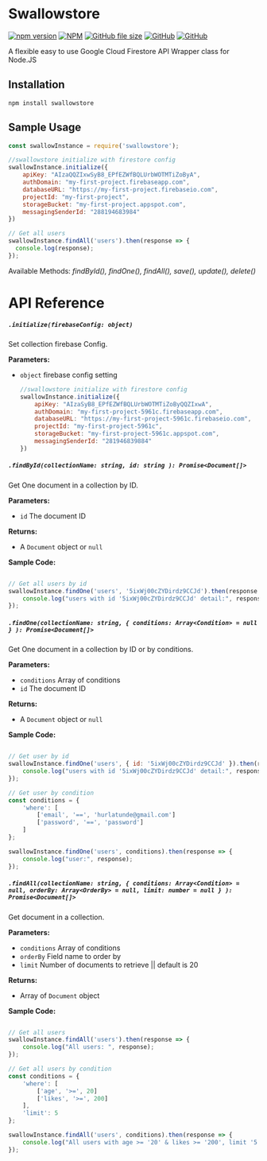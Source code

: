 Swallowstore
=========

[![npm version](https://badge.fury.io/js/swallowstore.svg)](https://badge.fury.io/js/swallowstore)
[![NPM](https://nodei.co/npm/swallowstore.png?mini=true)](https://nodei.co/npm/swallowstore/)
[![GitHub file size](https://img.shields.io/github/size/webcaetano/craft/build/phaser-craft.min.js.svg)](https://github.com/hurlatunde/swallowstore)
[![GitHub](https://img.shields.io/github/license/mashape/apistatus.svg)](https://github.com/hurlatunde/swallowstore)
[![GitHub](https://david-dm.org/hurlatunde/swallowstore.svg)](https://github.com/hurlatunde/swallowstore)


A flexible easy to use Google Cloud Firestore API Wrapper class for Node.JS

## Installation

  `npm install swallowstore`
  
## Sample Usage
  ```javascript
  const swallowInstance = require('swallowstore');
  
  //swallowstore initialize with firestore config
  swallowInstance.initialize({
      apiKey: "AIzaQQZIxwSyB8_EPfEZWfBQLUrbWOTMTiZoByA",
      authDomain: "my-first-project.firebaseapp.com",
      databaseURL: "https://my-first-project.firebaseio.com",
      projectId: "my-first-project",
      storageBucket: "my-first-project.appspot.com",
      messagingSenderId: "288194683984"
  })

  // Get all users
  swallowInstance.findAll('users').then(response => {
    console.log(response);
  });
  ```
  Available Methods: *findById(), findOne(), findAll(), save(), update(), delete()*


# API Reference

##### `.initialize(firebaseConfig: object)`

Set collection firebase Config.

**Parameters:**
- `object` firebase config setting

  ```javascript  
  //swallowstore initialize with firestore config
  swallowInstance.initialize({
      apiKey: "AIzaSyB8_EPfEZWfBQLUrbWOTMTiZoByQQZIxwA",
      authDomain: "my-first-project-5961c.firebaseapp.com",
      databaseURL: "https://my-first-project-5961c.firebaseio.com",
      projectId: "my-first-project-5961c",
      storageBucket: "my-first-project-5961c.appspot.com",
      messagingSenderId: "281946839884"
  })
  ```
  
##### `.findById(collectionName: string, id: string ): Promise<Document[]>`

Get One document in a collection by ID.

**Parameters:**
- `id` The document ID

**Returns:**
- A `Document` object or `null`

**Sample Code:**
```javascript

// Get all users by id
swallowInstance.findOne('users', '5ixWj00cZYDirdz9CCJd').then(response => {
    console.log("users with id '5ixWj00cZYDirdz9CCJd' detail:", response);
});
```

  
##### `.findOne(collectionName: string, { conditions: Array<Condition> = null } ): Promise<Document[]>`

Get One document in a collection by ID or by conditions.

**Parameters:**
- `conditions` Array of conditions
- `id` The document ID

**Returns:**
- A `Document` object or `null`

**Sample Code:**
```javascript

// Get user by id
swallowInstance.findOne('users', { id: '5ixWj00cZYDirdz9CCJd' }).then(response => {
    console.log("users with id '5ixWj00cZYDirdz9CCJd' detail:", response);
});

// Get user by condition
const conditions = {
    'where': [
        ['email', '==', 'hurlatunde@gmail.com']
        ['password', '==', 'password']
    ]
};

swallowInstance.findOne('users', conditions).then(response => {
    console.log("user:", response);
});
```

  
##### `.findAll(collectionName: string, { conditions: Array<Condition> = null, orderBy: Array<OrderBy> = null, limit: number = null } ): Promise<Document[]>`

Get document in a collection.

**Parameters:**
- `conditions` Array of conditions
- `orderBy` Field name to order by
- `limit` Number of documents to retrieve || default is 20

**Returns:**
- Array of `Document` object

**Sample Code:**
```javascript

// Get all users
swallowInstance.findAll('users').then(response => {
    console.log("All users: ", response);
});

// Get all users by condition
const conditions = {
    'where': [
        ['age', '>=', 20]
        ['likes', '>=', 200]
    ],
    'limit': 5
};

swallowInstance.findAll('users', conditions).then(response => {
    console.log("All users with age >= '20' & likes >= '200', limit '5':", response);
});
```